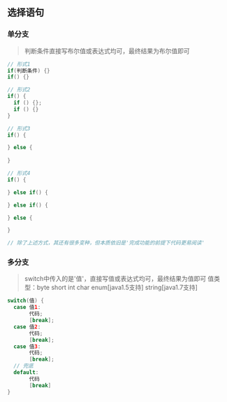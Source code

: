 ## 选择语句

### 单分支
> 判断条件直接写布尔值或表达式均可，最终结果为布尔值即可
```java
// 形式1
if(判断条件) {}
if() {}

// 形式2
if() {
  if () {};
  if () {}
}

// 形式3
if() {

} else {
  
}

// 形式4
if() {

} else if() {

} else if() {

} else {

}

// 除了上述方式，其还有很多变种，但本质依旧是'完成功能的前提下代码更易阅读'
```

### 多分支
> switch中传入的是'值'，直接写值或表达式均可，最终结果为值即可
> 值类型：byte short int char enum[java1.5支持] string[java1.7支持]
```java
switch(值) {
  case 值1:
       代码;
       [break];
  case 值2:
       代码;
       [break];
  case 值3:
       代码;
       [break];
  // 兜底
  default: 
       代码
       [break]
}
```